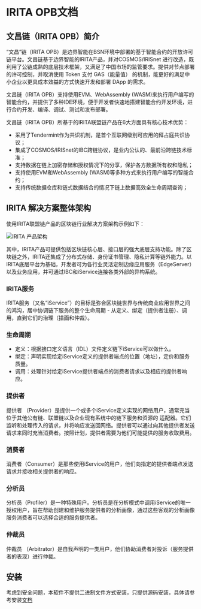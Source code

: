# IRITA OPB文档


## 文昌链（IRITA OPB）简介

“文昌”链（IRITA OPB）是边界智能在BSN环境中部署的基于智能合约的开放许可链平台。文昌链基于边界智能的IRITA产品，并对COSMOS/IRISnet 进行改造，既利用了公链成熟的底层技术框架，又满足了中国市场的监管要求。提供对节点部署的许可控制，并取消使用 Token 支付 GAS（能量值） 的机制，能更好的满足中小企业以更具成本效益的方式快速开发和部署 DApp 的需求。

文昌链（IRITA OPB）支持使用EVM、WebAssembly (WASM)来执行用户编写的智能合约，并提供了多种IDE环境，便于开发者快速地搭建智能合约开发环境，进行合约开发、编译、调试、测试和发布部署。

文昌链（IRITA OPB）所基于的IRITA联盟链产品在6大方面具有核心技术优势：

- 采用了Tendermint作为共识机制，是首个互联网级别可应用的拜占庭共识协议；
- 集成了COSMOS/IRISnet的IBC跨链协议，是业内公认的、最前沿跨链技术标准；
- 支持数据在链上加密存储和授权情况下的分享，保护各方数据所有权和隐私；
- 支持使用EVM和WebAssembly (WASM)等多种方式来执行用户编写的智能合约；
- 支持传统数据仓库和链式数据结合的情况下链上数据高效全生命周期查询；

## IRITA 解决方案整体架构

使用IRITA联盟链产品的区块链行业解决方案架构示例如下：

![IRITA 产品架构](https://www.bianjie.ai/dist/irita.png?a49d1266c409e2b249f2a647bd1bdfff)

其中，IRITA产品可提供包括区块链核心层、接口层的强大底层支持功能。除了区块链之外，IRITA还集成了分布式存储、身份证书管理、隐私计算等链外能力。以IRITA底层平台为基础，开发者可为各行业灵活定制边缘应用服务（EdgeServer）以及业务应用，并可通过IBC和iService连接各类外部的异构系统。

### IRITA服务

IRITA服务（又名“iService”）的目标是弥合区块链世界与传统商业应用世界之间的鸿沟，居中协调链下服务的整个生命周期 - 从定义、绑定（提供者注册）、调用，直到它们的治理（描画和仲裁）。

### 生命周期

- 定义：根据接口定义语言（IDL）文件定义链下iService可以做什么。
- 绑定：声明实现给​​定iService定义的提供者端点的位置（地址），定价和服务质量。
- 调用：处理针对给定iService提供者端点的消费者请求以及相应的提供者响应。

### 提供者

提供者 （Provider）是提供一个或多个iService定义实现的网络用户，通常充当位于其他公有链、联盟链以及企业现有系统中的链下服务和资源的 适配器。它们监听和处理传入的请求，并将响应发送回网络。提供者可以通过向其他提供者发送请求来同时充当消费者。按照计划，提供者需要为他们可能提供的服务收取费用。

### 消费者

消费者（Consumer）是那些使用iService的用户，他们向指定的提供者端点发送请求并接收相关提供者的响应。

### 分析员

分析员（Profiler）是一种特殊用户。分析员是在分析模式中调用iService的唯一授权用户，旨在帮助创建和维护服务提供者的分析画像，通过这些客观的分析画像服务消费者可以选择合适的服务提供者。

### 仲裁员

仲裁员 （Arbitrator）是自我声明的一类用户，他们协助消费者对投诉（服务提供者的表现）进行仲裁。

## 安装

考虑到安全问题，本软件不提供二进制文件方式安装，只提供源码安装，具体请参考安装[文档](get-started/installation.md)
